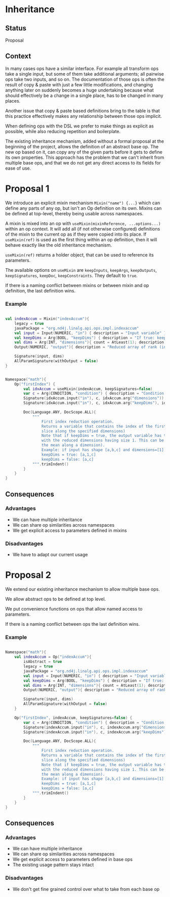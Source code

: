 # Inheritance 

## Status
Proposal

## Context
In many cases ops have a similar interface. For example all transform ops take a single input, but some of them take
additional arguments; all pairwise ops take two inputs, and so on. The documentation of those ops is often the result
of copy & paste with just a few little modifications, and changing anything later on suddenly becomes a huge undertaking
because what should effectively be a change in a single place, has to be changed in many places.

Another issue that copy & paste based definitions bring to the table is that this practice effectively makes any
relationship between those ops implicit.

When defining ops with the DSL we prefer to make things as explicit as possible, while also reducing repetition and
boilerplate.

The existing inheritance mechanism, added without a formal proposal at the beginning of the project, allows the
definition of an abstract base op. The new op based on it, can copy any of the given parts before it gets to define its
own properties. This approach has the problem that we can't inherit from multiple base ops, and that we do not get any
direct access to its fields for ease of use.

# Proposal 1
We introduce an explicit mixin mechanism `Mixin("name") {...}` which can define any parts of any op, but isn't an Op
definition on its own. Mixins can be defined at top-level, thereby being usable across namespaces.

A mixin is mixed into an op with `useMixin(mixinReference, ...options...)` within an op context. It will add all (if 
not otherwise configured) definitions of the mixin to the current op as if they were copied into its place. 
If `useMixin(ref)` is used as the first thing within an op definition, then it will behave exactly like the old 
inheritance mechanism.

`useMixin(ref)` returns a holder object, that can be used to reference its parameters.

The available options on `useMixin` are `keepInputs`, `keepArgs`, `keepOutputs`, `keepSignatures`, `keepDoc`,
`keepConstraints`. They default to `true`.

If there is a naming conflict between mixins or between mixin and op definition, the last definition wins.

### Example
```kotlin

val indexAccum = Mixin("indexAccum"){
    legacy = true
    javaPackage = "org.nd4j.linalg.api.ops.impl.indexaccum"
    val input = Input(NUMERIC, "in") { description = "Input variable" }
    val keepDims = Arg(BOOL, "keepDims") { description = "If true: keep the dimensions that are reduced on (as length 1). False: remove the reduction dimensions"; defaultValue = false }
    val dims = Arg(INT, "dimensions"){ count = AtLeast(1); description = "Dimensions to reduce over. If dimensions are not specified, full array reduction is performed" }
    Output(NUMERIC, "output"){ description = "Reduced array of rank (input rank - num dimensions)" }

    Signature(input, dims)
    AllParamSignature(withOutput = false)
}


Namespace("math"){
    Op("firstIndex") {
        val idxAccum = useMixin(indexAccum, keepSignatures=false)
        var c = Arg(CONDITION, "condition") { description = "Condition to check on input variable" }
        Signature(idxAccum.input("in"), c, idxAccum.arg("dimensions"))
        Signature(idxAccum.input("in"), c, idxAccum.arg("keepDims"), idxAccum.arg("dimensions"))

        Doc(Language.ANY, DocScope.ALL){
            """
                First index reduction operation.
                Returns a variable that contains the index of the first element that matches the specified condition (for each
                slice along the specified dimensions)
                Note that if keepDims = true, the output variable has the same rank as the input variable,
                with the reduced dimensions having size 1. This can be useful for later broadcast operations (such as subtracting
                the mean along a dimension).
                Example: if input has shape [a,b,c] and dimensions=[1] then output has shape:
                keepDims = true: [a,1,c]
                keepDims = false: [a,c]
            """.trimIndent()
        }
    }
}
```
 
  
## Consequences
### Advantages
* We can have multiple inheritance 
* We can share op similarities across namespaces
* We get explicit access to parameters defined in mixins

### Disadvantages
* We have to adapt our current usage


# Proposal 2
We extend our existing inheritance mechanism to allow multiple base ops. 

We allow abstract ops to be defined at top level. 

We put convenience functions on ops that allow named access to parameters.

If there is a naming conflict between ops the last definition wins.


### Example
```kotlin

Namespace("math"){
    val indexAccum = Op("indexAccum"){
        isAbstract = true
        legacy = true
        javaPackage = "org.nd4j.linalg.api.ops.impl.indexaccum"
        val input = Input(NUMERIC, "in") { description = "Input variable" }
        val keepDims = Arg(BOOL, "keepDims") { description = "If true: keep the dimensions that are reduced on (as length 1). False: remove the reduction dimensions"; defaultValue = false }
        val dims = Arg(INT, "dimensions"){ count = AtLeast(1); description = "Dimensions to reduce over. If dimensions are not specified, full array reduction is performed" }
        Output(NUMERIC, "output"){ description = "Reduced array of rank (input rank - num dimensions)" }

        Signature(input, dims)
        AllParamSignature(withOutput = false)
    }

    Op("firstIndex", indexAccum, keepSignatures=false) {
        var c = Arg(CONDITION, "condition") { description = "Condition to check on input variable" }
        Signature(indexAccum.input("in"), c, indexAccum.arg("dimensions"))
        Signature(indexAccum.input("in"), c, indexAccum.arg("keepDims"), indexAccum.arg("dimensions"))

        Doc(Language.ANY, DocScope.ALL){
            """
                First index reduction operation.
                Returns a variable that contains the index of the first element that matches the specified condition (for each
                slice along the specified dimensions)
                Note that if keepDims = true, the output variable has the same rank as the input variable,
                with the reduced dimensions having size 1. This can be useful for later broadcast operations (such as subtracting
                the mean along a dimension).
                Example: if input has shape [a,b,c] and dimensions=[1] then output has shape:
                keepDims = true: [a,1,c]
                keepDims = false: [a,c]
            """.trimIndent()
        }
    }
}
```
 
  
## Consequences
### Advantages
* We can have multiple inheritance 
* We can share op similarities across namespaces
* We get explicit access to parameters defined in base ops
* The existing usage pattern stays intact

### Disadvantages
* We don't get fine grained control over what to take from each base op 
